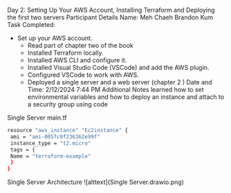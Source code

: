 Day 2: Setting Up Your AWS Account, Installing Terraform and Deploying the first two servers
Participant Details
Name: Meh Chaeh Brandon Kum
Task Completed: 
- Set up your AWS account.
   - Read part of chapter two of the book
   - Installed Terraform locally.
   - Installed AWS CLI and configure it.
   - Installed Visual Studio Code (VSCode) and add the AWS plugin.
   - Configured  VSCode to work with AWS.
   - Deployed a single server and a web server (chapter 2 )
Date and Time: 2/12/2024 7:44 PM
Additional Notes
learned how to set environmental variables and how to deploy an instance and attach to a security group using code


Single Server
main.tf
```bash
resource "aws_instance" "Ec2instance" {
 ami = "ami-005fc0f236362e99f"
 instance_type = "t2.micro"
 tags = {
 Name = "terraform-example"
 }
}
```
Single Server Architecture
![alttext](Single Server.drawio.png)


